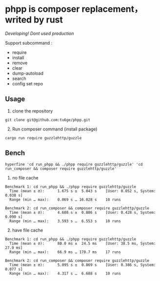 # phpp is composer replacement， writed by rust

*Developing! Dont used production*


Support subcommand :

- require
- install
- remove
- clear
- dump-autoload
- search
- config set repo


## Usage
1. clone the repository
```
git clone git@github.com:tu6ge/phpp.git
```

2. Run composer command (install package)
```
cargo run require guzzlehttp/guzzle
```

## Bench

```
hyperfine 'cd run_phpp && ./phpp require guzzlehttp/guzzle' 'cd run_composer && composer require guzzlehttp/guzzle' 
```
1. no file cache
```
Benchmark 1: cd run_phpp && ./phpp require guzzlehttp/guzzle
  Time (mean ± σ):      1.675 s ±  5.043 s    [User: 0.052 s, System: 0.038 s]
  Range (min … max):    0.069 s … 16.028 s    10 runs

Benchmark 2: cd run_composer && composer require guzzlehttp/guzzle
  Time (mean ± σ):      4.608 s ±  0.886 s    [User: 0.428 s, System: 0.090 s]
  Range (min … max):    3.593 s …  6.553 s    10 runs
```
2. have file cache

```
Benchmark 1: cd run_phpp && ./phpp require guzzlehttp/guzzle
  Time (mean ± σ):      80.0 ms ±  24.5 ms    [User: 38.5 ms, System: 27.9 ms]
  Range (min … max):    66.9 ms … 170.7 ms    17 runs

Benchmark 2: cd run_composer && composer require guzzlehttp/guzzle
  Time (mean ± σ):      5.095 s ±  0.869 s    [User: 0.386 s, System: 0.077 s]
  Range (min … max):    4.317 s …  6.688 s    10 runs
```